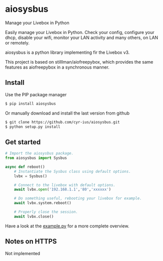 # aiosysbus
Manage your Livebox in Python


Easily manage your Livebox in Python.
Check your config, configure your dhcp, disable your wifi, monitor your LAN activity and many others, on LAN or remotely.

aiosysbus is a python library implementing fir the Livebox v3.

This project is based on stilllman/aiofreepybox, which provides the same features as aiofreepybox in a synchronous manner.

Install
-------
Use the PIP package manager
```bash
$ pip install aiosysbus
```

Or manually download and install the last version from github
```bash
$ git clone https://github.com/cyr-ius/aiosysbus.git
$ python setup.py install
```
Get started
-----------
```python
# Import the aiosysbus package.
from aiosysbus import Sysbus

async def reboot()
    # Instantiate the Sysbus class using default options.
    lvbx = Sysbus()

    # Connect to the livebox with default options. 
    await lvbx.open('192.168.1.1','80','xxxxxx')

    # Do something useful, rebooting your livebox for example.
    await lvbx.system.reboot()

    # Properly close the session.
	await lvbx.close()
```
Have a look at the [example.py](https://github.com/cyr-ius/aiosysbus/blob/master/example.py) for a more complete overview.

Notes on HTTPS
--------------
Not implemented
